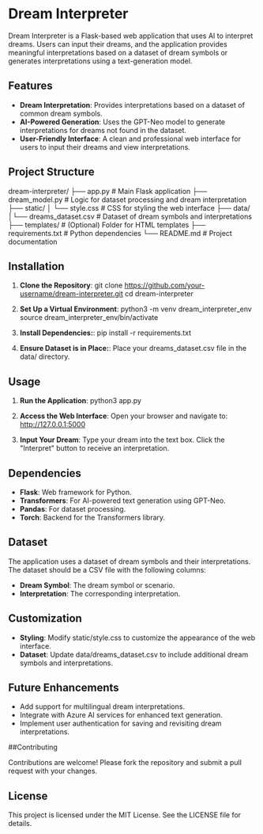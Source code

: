# Dream Interpreter

Dream Interpreter is a Flask-based web application that uses AI to interpret dreams. Users can input their dreams, and the application provides meaningful interpretations based on a dataset of dream symbols or generates interpretations using a text-generation model.

## Features

- **Dream Interpretation**: Provides interpretations based on a dataset of common dream symbols.
- **AI-Powered Generation**: Uses the GPT-Neo model to generate interpretations for dreams not found in the dataset.
- **User-Friendly Interface**: A clean and professional web interface for users to input their dreams and view interpretations.

## Project Structure
dream-interpreter/
├── app.py # Main Flask application
├── dream_model.py # Logic for dataset processing and dream interpretation
├── static/
│ └── style.css # CSS for styling the web interface
├── data/
│└── dreams_dataset.csv # Dataset of dream symbols and interpretations
├── templates/ # (Optional) Folder for HTML templates
├── requirements.txt # Python dependencies
└── README.md # Project documentation

## Installation

1. **Clone the Repository**:
   git clone https://github.com/your-username/dream-interpreter.git
   cd dream-interpreter

2. **Set Up a Virtual Environment**:
    python3 -m venv dream_interpreter_env
    source dream_interpreter_env/bin/activate

3. **Install Dependencies:**:
    pip install -r requirements.txt

4. **Ensure Dataset is in Place:**:
    Place your dreams_dataset.csv file in the data/ directory.

## Usage

1. **Run the Application**:
    python3 app.py

2. **Access the Web Interface**: 
    Open your browser and navigate to:
    http://127.0.0.1:5000

3. **Input Your Dream**:
    Type your dream into the text box.
    Click the "Interpret" button to receive an interpretation.

## Dependencies

- **Flask**: Web framework for Python.
- **Transformers**: For AI-powered text generation using GPT-Neo.
- **Pandas**: For dataset processing.
- **Torch**: Backend for the Transformers library.

## Dataset

The application uses a dataset of dream symbols and their interpretations. The dataset should be a CSV file with the following columns:

- **Dream Symbol**: The dream symbol or scenario.
- **Interpretation**: The corresponding interpretation.

## Customization

- **Styling**: Modify static/style.css to customize the appearance of the web interface.
- **Dataset**: Update data/dreams_dataset.csv to include additional dream symbols and interpretations.

## Future Enhancements

- Add support for multilingual dream interpretations.
- Integrate with Azure AI services for enhanced text generation.
- Implement user authentication for saving and revisiting dream interpretations.

##Contributing

Contributions are welcome! Please fork the repository and submit a pull request with your changes.

## License
This project is licensed under the MIT License. See the LICENSE file for details.
